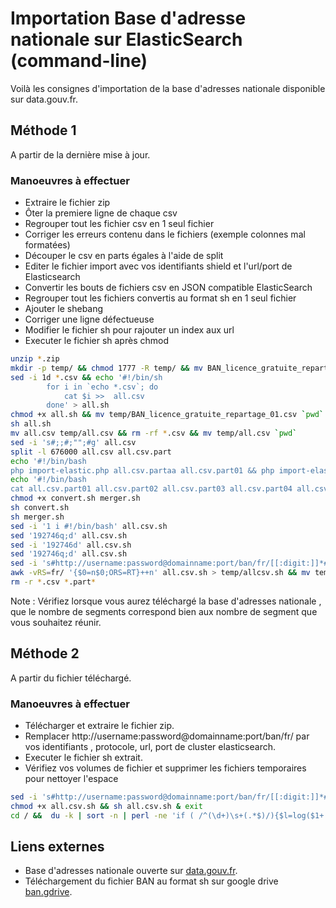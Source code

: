 # Importation Base d'adresse nationale sur ElasticSearch (command-line)
Voilà les consignes d'importation de la base d'adresses nationale disponible sur data.gouv.fr.

## Méthode 1
A partir de la dernière mise à jour.

### Manoeuvres à effectuer
* Extraire le fichier zip
* Ôter la premiere ligne de chaque csv
* Regrouper tout les fichier csv en 1 seul fichier
* Corriger les erreurs contenu dans le fichiers (exemple colonnes mal formatées)
* Découper le csv en parts égales à l'aide de split
* Editer le fichier import avec vos identifiants shield et l'url/port de Elasticsearch
* Convertir les bouts de fichiers csv en JSON compatible ElasticSearch
* Regrouper tout les fichiers convertis au format sh en 1 seul fichier
* Ajouter le shebang
* Corriger une ligne défectueuse
* Modifier le fichier sh pour rajouter un index aux url
* Executer le fichier sh après chmod 

```sh
unzip *.zip
mkdir -p temp/ && chmod 1777 -R temp/ && mv BAN_licence_gratuite_repartage_01.csv temp/BAN_licence_gratuite_repartage_01.csv
sed -i 1d *.csv && echo '#!/bin/sh
		for i in `echo *.csv`; do
			cat $i >>  all.csv
		done' > all.sh 
chmod +x all.sh && mv temp/BAN_licence_gratuite_repartage_01.csv `pwd` 
sh all.sh 
mv all.csv temp/all.csv && rm -rf *.csv && mv temp/all.csv `pwd` 
sed -i 's#;;#;"";#g' all.csv 
split -l 676000 all.csv all.csv.part 
echo '#!/bin/bash  
php import-elastic.php all.csv.partaa all.csv.part01 && php import-elastic.php all.csv.partab all.csv.part02 && php import-elastic.php all.csv.partac all.csv.part03 && php import-elastic.php all.csv.partad all.csv.part04 && php import-elastic.php all.csv.partae all.csv.part05 && php import-elastic.php all.csv.partaf all.csv.part06 && php import-elastic.php all.csv.partag all.csv.part07 && php import-elastic.php all.csv.partah all.csv.part08 && php import-elastic.php all.csv.partai all.csv.part09 && php import-elastic.php all.csv.partaj all.csv.part10 && php import-elastic.php all.csv.partak all.csv.part11 && php import-elastic.php all.csv.partal all.csv.part12 && php import-elastic.php all.csv.partam all.csv.part13 && php import-elastic.php all.csv.partan all.csv.part14 && php import-elastic.php all.csv.partao all.csv.part15 && php import-elastic.php all.csv.partap all.csv.part16 && php import-elastic.php all.csv.partaq all.csv.part17 && php import-elastic.php all.csv.partar all.csv.part18 && php import-elastic.php all.csv.partas all.csv.part19 && php import-elastic.php all.csv.partat all.csv.part20 && php import-elastic.php all.csv.partau all.csv.part21 && php import-elastic.php all.csv.partav all.csv.part22 && php import-elastic.php all.csv.partaw all.csv.part23 && php import-elastic.php all.csv.partax all.csv.part24 && php import-elastic.php all.csv.partay all.csv.part25 && php import-elastic.php all.csv.partaz all.csv.part26 && php import-elastic.php all.csv.partba all.csv.part27 && php import-elastic.php all.csv.partbb all.csv.part28 && php import-elastic.php all.csv.partbc all.csv.part29 && php import-elastic.php all.csv.partbd all.csv.part30 && php import-elastic.php all.csv.partbe all.csv.part31 && php import-elastic.php all.csv.partbf all.csv.part32 && php import-elastic.php all.csv.partbg all.csv.part33 && php import-elastic.php all.csv.partbh all.csv.part34 && php import-elastic.php all.csv.partbi all.csv.part35 && php import-elastic.php all.csv.partbj all.csv.part36 && php import-elastic.php all.csv.partbk all.csv.part37 && php import-elastic.php all.csv.partbl all.csv.part38 && php import-elastic.php all.csv.partbm all.csv.part39 && php import-elastic.php all.csv.partbn all.csv.part40' > convert.sh
echo '#!/bin/bash  
cat all.csv.part01 all.csv.part02 all.csv.part03 all.csv.part04 all.csv.part05 all.csv.part06 all.csv.part07 all.csv.part08 all.csv.part09 all.csv.part10 all.csv.part11 all.csv.part12 all.csv.part13 all.csv.part14 all.csv.part15 all.csv.part16 all.csv.part17 all.csv.part18 all.csv.part19 all.csv.part20 all.csv.part21 all.csv.part22 all.csv.part23 all.csv.part24 all.csv.part25 all.csv.part26 all.csv.part27 all.csv.part28 all.csv.part29 all.csv.part30 all.csv.part31 all.csv.part32 all.csv.part33 all.csv.part34 all.csv.part35 all.csv.part36 all.csv.part37 all.csv.part38 all.csv.part39 all.csv.part40 >> all.csv.sh' > merger.sh
chmod +x convert.sh merger.sh
sh convert.sh 
sh merger.sh
sed -i '1 i #!/bin/bash' all.csv.sh
sed '192746q;d' all.csv.sh 
sed -i '192746d' all.csv.sh
sed '192746q;d' all.csv.sh 
sed -i 's#http://username:password@domainname:port/ban/fr/[[:digit:]]*#http://newusername:newpassword@newdomainname:newport/ban/fr/#g' all.csv.sh
awk -vRS=fr/ '{$0=n$0;ORS=RT}++n' all.csv.sh > temp/allcsv.sh && mv temp/allcsv.sh allcsv.sh
rm -r *.csv *.part*

```

Note :
Vérifiez lorsque vous aurez téléchargé la base d'adresses nationale , que le nombre de segments correspond bien aux nombre de segment que vous souhaitez réunir.

## Méthode 2 

A partir du fichier téléchargé.

### Manoeuvres à effectuer 

* Télécharger et extraire le fichier zip.
* Remplacer http://username:password@domainname:port/ban/fr/ par vos identifiants , protocole, url, port de cluster elasticsearch.
* Executer le fichier sh extrait.
* Vérifiez vos volumes de fichier et supprimer les fichiers temporaires pour nettoyer l'espace

```sh
sed -i 's#http://username:password@domainname:port/ban/fr/[[:digit:]]*#http://newusername:newpassword@newdomainname:newport/ban/fr/#g' all.csv.sh
chmod +x all.csv.sh && sh all.csv.sh & exit
cd / &&  du -k | sort -n | perl -ne 'if ( /^(\d+)\s+(.*$)/){$l=log($1+.1);$m=int($l/log(1024)); printf ("%6.1f\t%s\t%25s %s\n",($1/(2**(10*$m))),(("K","M","G","T","P")[$m]),"*"x (1.5*$l),$2);}' 

```

## Liens externes
* Base d'adresses nationale ouverte sur [data.gouv.fr].
* Téléchargement du fichier BAN au format sh sur google drive [ban.gdrive]. 

[comment]: #
   [data.gouv.fr]: <https://www.data.gouv.fr/fr/datasets/base-d-adresses-nationale-ouverte-bano/>
   [ban.gdrive]: <https://www.data.gouv.fr/fr/datasets/base-d-adresses-nationale-ouverte-bano/>

